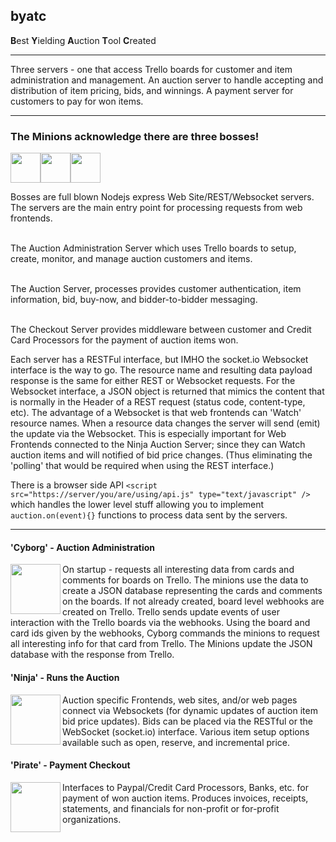 ## byatc

**B**est **Y**ielding **A**uction **T**ool **C**reated

-----

Three servers - one that access Trello boards for customer and item administration and management. An auction server to handle accepting and distribution of item pricing, bids, and winnings. A payment server for customers to pay for won items.

-----


### The Minions acknowledge there are three bosses!

<img src="https://s3.amazonaws.com/potofcoffee2go/byatc/images/cyborg.svg" height="48" width="48" /><img src="https://s3.amazonaws.com/potofcoffee2go/byatc/images/ninja.svg" height="48" width="48" /><img src="https://s3.amazonaws.com/potofcoffee2go/byatc/images/pirate.svg" height="48" width="48" />

Bosses are full blown Nodejs express Web Site/REST/Websocket servers. The servers are the main entry point for processing requests from web frontends.<br /><br />

The Auction Administration Server which uses Trello boards to setup, create, monitor, and manage auction customers and items.<br /><br />

The Auction Server, processes provides customer authentication, item information, bid, buy-now, and bidder-to-bidder messaging.<br /><br />

The Checkout Server provides middleware between customer and Credit Card Processors for the payment of auction items won.

Each server has a RESTFul interface, but IMHO the socket.io Websocket interface is the way to go. The resource name and resulting data payload response is the same for either REST or Websocket requests. For the Websocket interface, a JSON object is returned that mimics the content that is normally in the Header of a REST request (status code, content-type, etc). The advantage of a Websocket is that web frontends can 'Watch' resource names. When a resource data changes the server will send (emit) the update via the Websocket. This is especially important for Web Frontends connected to the Ninja Auction Server; since they can Watch auction items and will notified of bid price changes. (Thus eliminating the 'polling' that would be required when using the REST interface.)

There is a browser side API `<script src="https://server/you/are/using/api.js" type="text/javascript" />` which handles the lower level stuff allowing you to implement `auction.on(event){}` functions to process data sent by the servers.

-------

#### 'Cyborg' - Auction Administration

 <img src="https://s3.amazonaws.com/potofcoffee2go/byatc/images/cyborg.svg" height="80" width="80" align="left">
 <p>On startup - requests all interesting data from cards and comments for boards on Trello. The minions use the data to create a JSON database representing the cards and comments on the boards. If not already created, board level webhooks are created on Trello. Trello sends update events of user interaction with the Trello boards via the webhooks. Using the board and card ids given by the webhooks, Cyborg commands the minions to request all interesting info for that card from Trello. The Minions update the JSON database with the response from Trello.</p>

#### 'Ninja' - Runs the Auction
 <img src="https://s3.amazonaws.com/potofcoffee2go/byatc/images/ninja.svg" height="80" width="80" align="left">
 <p>Auction specific Frontends, web sites, and/or web pages connect via Websockets (for dynamic updates of auction item bid price updates). Bids can be placed via the RESTful or the WebSocket (socket.io) interface. Various item setup options available such as open, reserve, and incremental price.</p>

#### 'Pirate' - Payment Checkout

 <img src="https://s3.amazonaws.com/potofcoffee2go/byatc/images/pirate.svg" height="80" width="80" align="left">
 <p>Interfaces to Paypal/Credit Card Processors, Banks, etc. for payment of won auction items. Produces invoices, receipts, statements, and financials for non-profit or for-profit organizations.</p>
<br />
